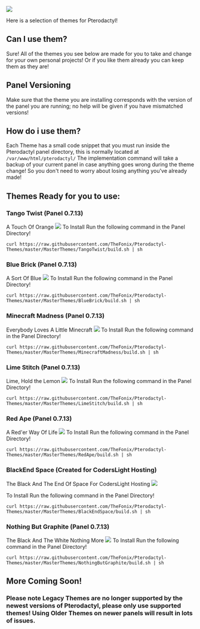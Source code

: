 ![](https://github.com/TheFonix/Pterodactyl-Themes/blob/master/banner.png?)

Here is a selection of themes for Pterodactyl!

## Can I use them?
Sure! All of the themes you see below are made for you to take and change for your own personal projects! Or if you like them already you can keep them as they are!

## Panel Versioning
Make sure that the theme you are installing corresponds with the version of the panel you are running; no help will be given if you have mismatched versions!
## How do i use them?
Each Theme has a small code snippet that you must run inside the Pterodactyl panel directory, this is normally located at `/var/www/html/pterodactyl/` The implementation command will take a backup of your current panel in case anything goes wrong during the theme change! So you don't need to worry about losing anything you've already made!

## Themes Ready for you to use:

### Tango Twist (Panel 0.7.13)
A Touch Of Orange
![](https://github.com/TheFonix/Pterodactyl-Themes/blob/master/MasterThemes/TangoTwist/ss/TangoTwist.png?)
To Install Run the following command in the Panel Directory!
```
curl https://raw.githubusercontent.com/TheFonix/Pterodactyl-Themes/master/MasterThemes/TangoTwist/build.sh | sh
```

### Blue Brick (Panel 0.7.13)
A Sort Of Blue
![](https://github.com/TheFonix/Pterodactyl-Themes/blob/master/MasterThemes/BlueBrick/ss/BlueBrick.png?)
To Install Run the following command in the Panel Directory!
```
curl https://raw.githubusercontent.com/TheFonix/Pterodactyl-Themes/master/MasterThemes/BlueBrick/build.sh | sh
```

### Minecraft Madness (Panel 0.7.13)
Everybody Loves A Little Minecraft
![](https://github.com/TheFonix/Pterodactyl-Themes/blob/master/MasterThemes/MinecraftMadness/ss/MinecraftMadness.png?)
To Install Run the following command in the Panel Directory!
```
curl https://raw.githubusercontent.com/TheFonix/Pterodactyl-Themes/master/MasterThemes/MinecraftMadness/build.sh | sh
```


### Lime Stitch (Panel 0.7.13)
Lime, Hold the Lemon
![](https://github.com/TheFonix/Pterodactyl-Themes/blob/master/MasterThemes/LimeStitch/ss/LimeStitch.png?)
To Install Run the following command in the Panel Directory!
```
curl https://raw.githubusercontent.com/TheFonix/Pterodactyl-Themes/master/MasterThemes/LimeStitch/build.sh | sh
```


### Red Ape (Panel 0.7.13)
A Red'er Way Of Life
![](https://github.com/TheFonix/Pterodactyl-Themes/blob/master/MasterThemes/RedApe/ss/Red_Ape.png?)
To Install Run the following command in the Panel Directory!
```
curl https://raw.githubusercontent.com/TheFonix/Pterodactyl-Themes/master/MasterThemes/RedApe/build.sh | sh
```


### BlackEnd Space (Created for CodersLight Hosting)
The Black And The End Of Space For CodersLight Hosting
![](https://github.com/TheFonix/Pterodactyl-Themes/blob/master/MasterThemes/BlackEndSpace/SS/BlackendSpace.png?)

To Install Run the following command in the Panel Directory!
```
curl https://raw.githubusercontent.com/TheFonix/Pterodactyl-Themes/master/MasterThemes/BlackEndSpace/build.sh | sh
```


### Nothing But Graphite (Panel 0.7.13)
The Black And The White Nothing More
![](https://github.com/TheFonix/Pterodactyl-Themes/blob/master/MasterThemes/NothingButGraphite/SS/NothingButGraphite.png?)
To Install Run the following command in the Panel Directory!
```
curl https://raw.githubusercontent.com/TheFonix/Pterodactyl-Themes/master/MasterThemes/NothingButGraphite/build.sh | sh
```
## More Coming Soon!

### Please note Legacy Themes are no longer supported by the newest versions of Pterodactyl, please only use supported themes! Using Older Themes on newer panels will result in lots of issues.

